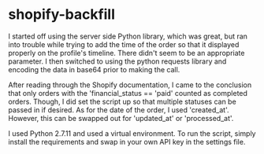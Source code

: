 # shopify-backfill

I started off using the server side Python library, which was great, but ran into trouble while trying to add the time of the order so that it displayed properly on the profile's timeline. There didn't seem to be an appropriate parameter. I then switched to using the python requests library and encoding the data in base64 prior to making the call. 

After reading through the Shopify documentation, I came to the conclusion that only orders with the 'financial_status == 'paid' counted as completed orders. Though, I did set the script up so that multiple statuses can be passed in if desired. As for the date of the order, I used 'created_at'. However, this can be swapped out for 'updated_at' or 'processed_at'.

I used Python 2.7.11 and used a virtual environment. To run the script, simply install the requirements and swap in your own API key in the settings file. 


